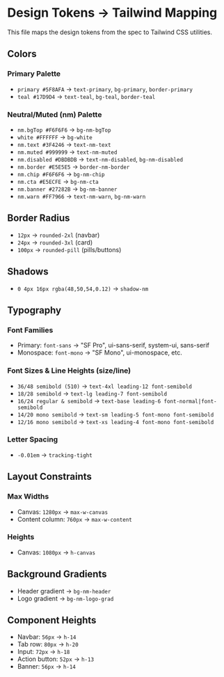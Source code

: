 # Design Tokens → Tailwind Mapping

This file maps the design tokens from the spec to Tailwind CSS utilities.

## Colors

### Primary Palette
- `primary #5F8AFA` → `text-primary`, `bg-primary`, `border-primary`
- `teal #17D9D4` → `text-teal`, `bg-teal`, `border-teal`

### Neutral/Muted (nm) Palette
- `nm.bgTop #F6F6F6` → `bg-nm-bgTop`
- `white #FFFFFF` → `bg-white`
- `nm.text #3F4246` → `text-nm-text`
- `nm.muted #999999` → `text-nm-muted`
- `nm.disabled #DBDBDB` → `text-nm-disabled`, `bg-nm-disabled`
- `nm.border #E5E5E5` → `border-nm-border`
- `nm.chip #F6F6F6` → `bg-nm-chip`
- `nm.cta #E5ECFE` → `bg-nm-cta`
- `nm.banner #27282B` → `bg-nm-banner`
- `nm.warn #FF7966` → `text-nm-warn`, `bg-nm-warn`

## Border Radius
- `12px` → `rounded-2xl` (navbar)
- `24px` → `rounded-3xl` (card)
- `100px` → `rounded-pill` (pills/buttons)

## Shadows
- `0 4px 16px rgba(48,50,54,0.12)` → `shadow-nm`

## Typography

### Font Families
- Primary: `font-sans` → "SF Pro", ui-sans-serif, system-ui, sans-serif
- Monospace: `font-mono` → "SF Mono", ui-monospace, etc.

### Font Sizes & Line Heights (size/line)
- `36/48 semibold (510)` → `text-4xl leading-12 font-semibold`
- `18/28 semibold` → `text-lg leading-7 font-semibold`
- `16/24 regular & semibold` → `text-base leading-6 font-normal|font-semibold`
- `14/20 mono semibold` → `text-sm leading-5 font-mono font-semibold`
- `12/16 mono semibold` → `text-xs leading-4 font-mono font-semibold`

### Letter Spacing
- `-0.01em` → `tracking-tight`

## Layout Constraints

### Max Widths
- Canvas: `1280px` → `max-w-canvas`
- Content column: `760px` → `max-w-content`

### Heights
- Canvas: `1080px` → `h-canvas`

## Background Gradients
- Header gradient → `bg-nm-header`
- Logo gradient → `bg-nm-logo-grad`

## Component Heights
- Navbar: `56px` → `h-14`
- Tab row: `80px` → `h-20`
- Input: `72px` → `h-18`
- Action button: `52px` → `h-13`
- Banner: `56px` → `h-14`
